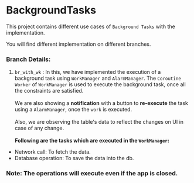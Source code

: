 # BackgroundTasks

This project contains different use cases of `Background Tasks` with the implementation. 

You will find different implementation on different branches.

### Branch Details:

1. `br_with_wk` : In this, we have implemented the execution of a background task using `WorkManager`
 and `AlarmManager`. The `Coroutine Worker` of `WorkManager` is used to execute the background task,
 once all the constraints are satisfied.
<br><br>
We are also showing a <b>notification</b> with a button to <b>re-execute</b> the task using a 
`AlarmManager`, once the `work` is executed.
<br><br>
Also, we are observing the table's data to reflect the changes on UI in case of any change.
<br><br>
<b>Following are the tasks which are executed in the `WorkManager`: </b>
 * Network call: To fetch the data.
 * Database operation: To save the data into the db.

### Note: The operations will execute even if the app is closed.
